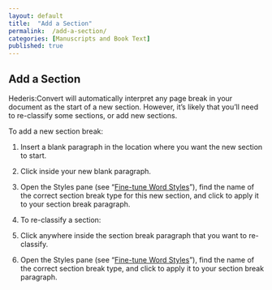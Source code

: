 ```yaml
---
layout: default
title:  "Add a Section"
permalink:  /add-a-section/
categories: [Manuscripts and Book Text]
published: true
---
```


<section data-type="chapter" class="hsecchapter" data-hederis-type="hsecchapter" id="add-a-section" data-pi-attrs="id: add-a-section" role="doc-chapter"><h1 data-hederis-type="hblkchaptitle" class="hblkchaptitle" id="phsPlxap6">Add a Section</h1>
    <p class="hblkp" data-hederis-type="hblkp" id="po4aIq19C">Hederis:Convert will automatically interpret any page break in your document as the start of a new section. However, it&#8217;s likely that you&#8217;ll need to re-classify some sections, or add new sections.</p>
    <p class="hblkp" data-hederis-type="hblkp" id="p2cTGaxzm">To add a new section break:</p>
    <ol class="hwprnum-list" data-hederis-type="hwprnum-list" id="pgNWgm9ye"><li class="hblkoli" data-hederis-type="hblkoli" id="liV7cidLds"><p class="hblkoli" data-hederis-type="hblkoli" id="pqoPwweBQ">Insert a blank paragraph in the location where you want the new section to start.</p></li>
    <li class="hblkoli" data-hederis-type="hblkoli" id="libVzUzqsS"><p class="hblkoli" data-hederis-type="hblkoli" id="ptVUZmQp6">Click inside your new blank paragraph.</p></li>
    <li class="hblkoli" data-hederis-type="hblkoli" id="liYZfGdEGE"><p class="hblkoli" data-hederis-type="hblkoli" id="pUdE5wCpx">Open the Styles pane (see &#8220;<a href="{% post_url 2019-04-22-14-Fine-tuneWordStyles %}"><span class="Hyperlink">Fine-tune Word Styles</span></a>&#8221;), find the name of the correct section break type for this new section, and click to apply it to your section break paragraph.</p></li>
    <li class="hblkoli" data-hederis-type="hblkoli" id="ligkmPzIEX"><p class="hblkoli" data-hederis-type="hblkoli" id="pIxoCpgH7">To re-classify a section:</p></li>
    <li class="hblkoli" data-hederis-type="hblkoli" id="liDC85WVZH"><p class="hblkoli" data-hederis-type="hblkoli" id="pm6T4OTZf">Click anywhere inside the section break paragraph that you want to re-classify.</p></li>
    <li class="hblkoli" data-hederis-type="hblkoli" id="linwKuKUaC"><p class="hblkoli" data-hederis-type="hblkoli" id="pSCYmOFmf">Open the Styles pane (see &#8220;<a href="{% post_url 2019-04-22-14-Fine-tuneWordStyles %}"><span class="Hyperlink">Fine-tune Word Styles</span></a>&#8221;), find the name of the correct section break type, and click to apply it to your section break paragraph.</p></li>
    </ol>
    </section>
    
